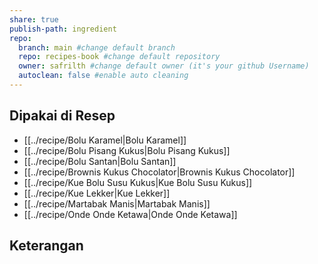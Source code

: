 ```yaml
---
share: true
publish-path: ingredient
repo:
  branch: main #change default branch 
  repo: recipes-book #change default repository
  owner: safrilth #change default owner (it's your github Username)
  autoclean: false #enable auto cleaning
---
```


## Dipakai di Resep
- [[../recipe/Bolu Karamel|Bolu Karamel]]
- [[../recipe/Bolu Pisang Kukus|Bolu Pisang Kukus]]
- [[../recipe/Bolu Santan|Bolu Santan]]
- [[../recipe/Brownis Kukus Chocolator|Brownis Kukus Chocolator]]
- [[../recipe/Kue Bolu Susu Kukus|Kue Bolu Susu Kukus]]
- [[../recipe/Kue Lekker|Kue Lekker]]
- [[../recipe/Martabak Manis|Martabak Manis]]
- [[../recipe/Onde Onde Ketawa|Onde Onde Ketawa]]


## Keterangan